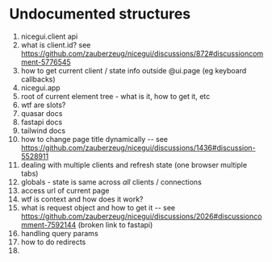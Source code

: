 # Undocumented structures

1. nicegui.client api
2. what is client.id?  see https://github.com/zauberzeug/nicegui/discussions/872#discussioncomment-5776545
3. how to get current client / state info outside @ui.page (eg keyboard callbacks)
4. nicegui.app
5. root of current element tree - what is it, how to get it, etc
6. wtf are slots?
7. quasar docs
8. fastapi docs
9. tailwind docs
10. how to change page title dynamically  -- see https://github.com/zauberzeug/nicegui/discussions/1436#discussion-5528911
11. dealing with multiple clients and refresh state (one browser multiple tabs)
12. globals - state is same across _all_ clients / connections
13. access url of current page
14. wtf is context and how does it work?
15. what is request object and how to get it -- see https://github.com/zauberzeug/nicegui/discussions/2026#discussioncomment-7592144 (broken link to fastapi)
16. handling query params
17. how to do redirects
18. 

